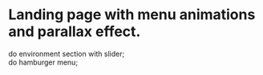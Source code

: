 # Landing page with menu animations and parallax effect. 

do environment section with slider;  
do hamburger menu;  